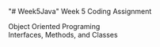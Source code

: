 "# Week5Java" 
Week 5 Coding Assignment 

Object Oriented Programing
<br>
Interfaces, Methods, and Classes